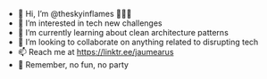 - 👋 Hi, I’m @theskyinflames 👨🏻‍💻
- 👀 I’m interested in tech new challenges
- 🌱 I’m currently learning about clean architecture patterns
- 💞️ I’m looking to collaborate on anything related to disrupting tech
- 📫 Reach me at https://linktr.ee/jaumearus
- 🎯 Remember, no fun, no party 

<!---
theskyinflames/theskyinflames is a ✨ special ✨ repository because its `README.md` (this file) appears on your GitHub profile.
You can click the Preview link to take a look at your changes.
--->
